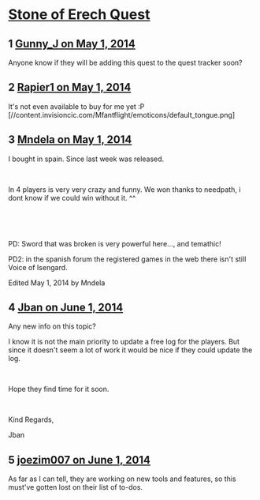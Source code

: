# [Stone of Erech Quest](https://community.fantasyflightgames.com/topic/105217-stone-of-erech-quest/)

## 1 [Gunny_J on May 1, 2014](https://community.fantasyflightgames.com/topic/105217-stone-of-erech-quest/?do=findComment&comment=1068694)

Anyone know if they will be adding this quest to the quest tracker soon? 

## 2 [Rapier1 on May 1, 2014](https://community.fantasyflightgames.com/topic/105217-stone-of-erech-quest/?do=findComment&comment=1068814)

It's not even available to buy for me yet :P [//content.invisioncic.com/Mfantflight/emoticons/default_tongue.png]

## 3 [Mndela on May 1, 2014](https://community.fantasyflightgames.com/topic/105217-stone-of-erech-quest/?do=findComment&comment=1068935)

I bought in spain. Since last week was released.

 

In 4 players is very very crazy and funny. We won thanks to needpath, i dont know if we could win without it. ^^

 

 

PD: Sword that was broken is very powerful here..., and temathic!

PD2: in the spanish forum the registered games in the web there isn't still Voice of Isengard.

Edited May 1, 2014 by Mndela

## 4 [Jban on June 1, 2014](https://community.fantasyflightgames.com/topic/105217-stone-of-erech-quest/?do=findComment&comment=1104793)

Any new info on this topic? 

I know it is not the main priority to update a free log for the players. But since it doesn't seem a lot of work it would be nice if they could update the log.

 

Hope they find time for it soon.

 

Kind Regards,

Jban

## 5 [joezim007 on June 1, 2014](https://community.fantasyflightgames.com/topic/105217-stone-of-erech-quest/?do=findComment&comment=1105044)

As far as I can tell, they are working on new tools and features, so this must've gotten lost on their list of to-dos.

